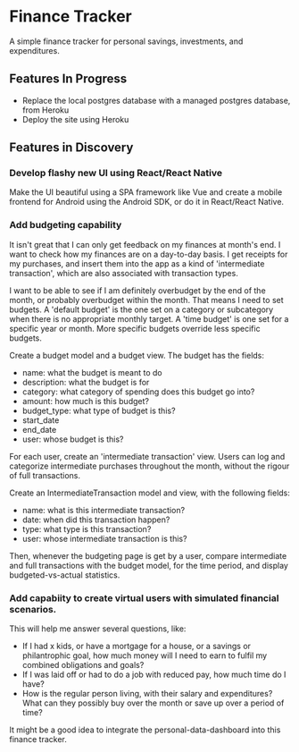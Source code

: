 # Finance Tracker

A simple finance tracker for personal savings, investments, and expenditures.

## Features In Progress
- Replace the local postgres database with a managed postgres database, from Heroku
- Deploy the site using Heroku

## Features in Discovery

### Develop flashy new UI using React/React Native

Make the UI beautiful using a SPA framework like Vue and create a mobile frontend for Android using the Android SDK, 
or do it in React/React Native.

### Add budgeting capability

It isn't great that I can only get feedback on my finances at month's end. I want to check how my finances are
on a day-to-day basis. I get receipts for my purchases, and insert them into the app as a kind of 
'intermediate transaction', which are also associated with transaction types.

I want to be able to see if I am definitely overbudget by the end of the month, or probably overbudget within the 
month. That means I need to set budgets. A 'default budget' is the one set on a category or subcategory when there is no
appropriate monthly target. A 'time budget' is one set for a specific year or month. More specific budgets override less
specific budgets.

Create a budget model and a budget view. The budget has the fields:
- name: what the budget is meant to do
- description: what the budget is for
- category: what category of spending does this budget go into?
- amount: how much is this budget?
- budget_type: what type of budget is this?
- start_date
- end_date
- user: whose budget is this?

For each user, create an 'intermediate transaction' view. Users can log and categorize intermediate purchases throughout
the month, without the rigour of full transactions. 

Create an IntermediateTransaction model and view, with the following fields:
- name: what is this intermediate transaction?
- date: when did this transaction happen?
- type: what type is this transaction?
- user: whose intermediate transaction is this?

Then, whenever the budgeting page is get by a user, compare intermediate and full transactions with the budget model, for
the time period, and display budgeted-vs-actual statistics.

### Add capabiity to create virtual users with simulated financial scenarios.

This will help me answer several questions, like:
- If I had x kids, or have a mortgage for a house, or a savings or philantrophic goal, how much money will I need
to earn to fulfil my combined obligations and goals?
- If I was laid off or had to do a job with reduced pay, how much time do I have?
- How is the regular person living, with their salary and expenditures? What can they possibly buy
over the month or save up over a period of time?

It might be a good idea to integrate the personal-data-dashboard into this finance tracker. 

